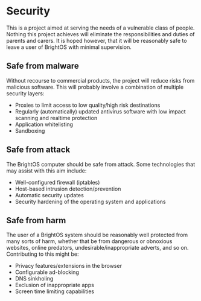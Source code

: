 # Security

This is a project aimed at serving the needs of a vulnerable class of people.
Nothing this project achieves will eliminate the responsibilities and duties of
parents and carers. It is hoped however, that it will be reasonably safe to
leave a user of BrightOS with minimal supervision.

## Safe from malware

Without recourse to commercial products, the project will reduce risks from
malicious software. This will probably involve a combination of multiple
security layers:

* Proxies to limit access to low quality/high risk destinations
* Regularly (automatically) updated antivirus software with low impact scanning
  and realtime protection
* Application whitelisting
* Sandboxing

## Safe from attack

The BrightOS computer should be safe from attack. Some technologies
that may assist with this aim include:

* Well-configured firewall (iptables)
* Host-based intrusion detection/prevention
* Automatic security updates
* Security hardening of the operating system and applications

## Safe from harm

The user of a BrightOS system should be reasonably well protected
from many sorts of harm, whether that be from dangerous or obnoxious websites,
online predators, undesirable/inappropriate adverts, and so on. Contributing to
this might be:

* Privacy features/extensions in the browser
* Configurable ad-blocking
* DNS sinkholing
* Exclusion of inappropriate apps
* Screen time limiting capabilities